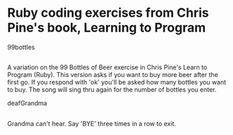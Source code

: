 # Ruby coding exercises from Chris Pine's book, Learning to Program

99bottles
##
A variation on the 99 Bottles of Beer exercise in Chris Pine's Learn to Program (Ruby).
This version asks if you want to buy more beer after the first go. If you respond with 'ok' you'll be asked how many bottles you want to buy. The song will sing thru again for the number of bottles you enter.

deafGrandma
##
Grandma can't hear. Say 'BYE' three times in a row to exit.

